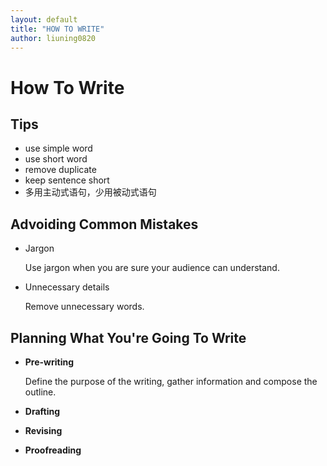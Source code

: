 ```yaml
---
layout: default
title: "HOW TO WRITE"
author: liuning0820
---
```


# How To Write

## Tips

- use simple word
- use short word
- remove duplicate
- keep sentence short
- 多用主动式语句，少用被动式语句

## Advoiding Common Mistakes

- Jargon

  Use jargon when you are sure your audience can understand.

- Unnecessary details

  Remove unnecessary words.

## Planning What You're Going To Write

- **Pre-writing**

  Define the purpose of the writing, gather information and compose the outline.

- **Drafting**
- **Revising**
- **Proofreading**

